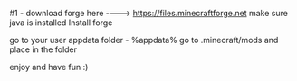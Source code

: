  #1 - download forge here ----> https://files.minecraftforge.net
 make sure java is installed
 Install forge 

go to your user appdata folder - %appdata%
go to .minecraft/mods and place in the folder


enjoy and have fun :)

